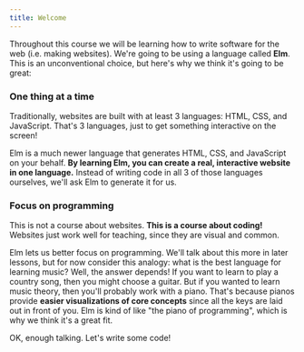 ```yaml
---
title: Welcome
---
```

Throughout this course we will be learning how to write software for the web (i.e. making websites). We're going to be using a language called **Elm**. This is an unconventional choice, but here's why we think it's going to be great:

### One thing at a time

Traditionally, websites are built with at least 3 languages: HTML, CSS, and JavaScript. That's 3 languages, just to get something interactive on the screen!

Elm is a much newer language that generates HTML, CSS, and JavaScript on your behalf. **By learning Elm, you can create a real, interactive website in one language.** Instead of writing code in all 3 of those languages ourselves, we'll ask Elm to generate it for us.

### Focus on programming

This is not a course about websites. **This is a course about coding!** Websites just work well for teaching, since they are visual and common.

Elm lets us better focus on programming. We'll talk about this more in later lessons, but for now consider this analogy: what is the best language for learning music? Well, the answer depends! If you want to learn to play a country song, then you might choose a guitar. But if you wanted to learn music theory, then you'll probably work with a piano. That's because pianos provide **easier visualizations of core concepts** since all the keys are laid out in front of you. Elm is kind of like "the piano of programming", which is why we think it's a great fit.

OK, enough talking. Let's write some code!